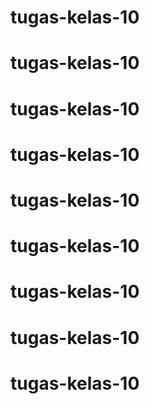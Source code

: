 # tugas-kelas-10
# tugas-kelas-10
# tugas-kelas-10
# tugas-kelas-10
# tugas-kelas-10
# tugas-kelas-10
# tugas-kelas-10
# tugas-kelas-10
# tugas-kelas-10
